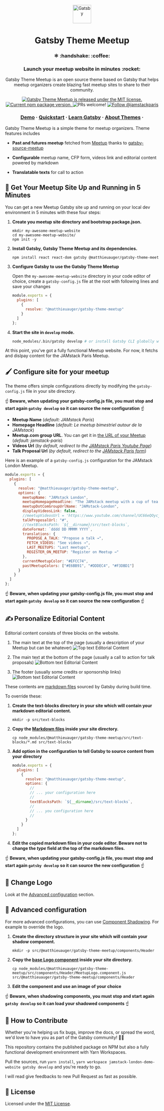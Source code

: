 <p align="center">
    <img alt="Gatsby" src="./assets/meetupLogo.svg" width="60" />
</p>
<h1 align="center">
  Gatsby Theme Meetup
</h1>

<h3 align="center">
  ⚛️ :handshake: :coffee:
</h3>
<h3 align="center">
  Launch your meetup website in minutes :rocket:
</h3>
<p align="center">
  Gatsby Theme Meetup is an open source theme based on Gatsby that helps meetup organizers create blazing fast meetup sites to share to their community.
</p>
<p align="center">
  <a href="https://github.com/gatsbyjs/gatsby/blob/master/LICENSE">
    <img src="https://img.shields.io/badge/license-MIT-blue.svg" alt="Gatsby Theme Meetup is released under the MIT license." />
  </a>
  <a href="https://www.npmjs.org/package/@matthieuauger/gatsby-theme-meetup">
    <img src="https://img.shields.io/npm/v/@matthieuauger/gatsby-theme-meetup.svg" alt="Current npm package version." />
  </a>
  <img src="https://img.shields.io/badge/PRs-welcome-brightgreen.svg" alt="PRs welcome!" />
  <a href="https://twitter.com/intent/follow?screen_name=jamstackparis">
    <img src="https://img.shields.io/twitter/follow/jamstackparis.svg?label=Follow%20@JAMstack%20Paris" alt="Follow @jamstackparis" />
  </a>
</p>

<h3 align="center">
  <a href="https://jamstack.paris/">Demo</a>
  <span> · </span>
  <a href="#rocket-get-your-meetup-site-up-and-running-in-5-minutes">Quickstart</a>
  <span> · </span>
  <a href="https://gatsbyjs.org/docs/">Learn Gatsby</a>
  <span> · </span>
  <a href="https://www.gatsbyjs.org/docs/themes/what-are-gatsby-themes/">About Themes</a>
  <span> · </span>
</h3>

Gatsby Theme Meetup is a simple theme for meetup organizers. Theme features includes

- **Past and futures meetup** fetched from [Meetup](https://www.meetup.com) thanks to [gatsby-source-meetup](https://github.com/phacks/gatsby-source-meetup)

- **Configurable** meetup name, CFP form, videos link and editorial content powered by markdown

- **Translatable texts** for call to action

## :rocket: Get Your Meetup Site Up and Running in 5 Minutes

You can get a new Meetup Gatsby site up and running on your local dev environment in 5 minutes with these four steps:

1. **Create you meetup site directory and bootstrap package.json.**

   ```shell
   mkdir my-awesome-meetup-website
   cd my-awesome-meetup-website/
   npm init -y
   ```

1. **Install Gatsby, Gatsby Theme Meetup and its dependencies.**

   ```sh
   npm install react react-dom gatsby @matthieuauger/gatsby-theme-meetup
   ```

1. **Configure Gatsby to use the Gatsby Theme Meetup**

   Open the `my-awesome-meetup-website` directory in your code editor of choice, create a `gatsby-config.js` file at the root with following lines and save your changes

   ```javascript
   module.exports = {
     plugins: [
       {
         resolve: "@matthieuauger/gatsby-theme-meetup"
       }
     ]
   };
   ```

1. **Start the site in `develop` mode.**

   ```sh
   node_modules/.bin/gatsby develop # or install Gatsby CLI globally with npm install -g gatsby-cli
   ```

At this point, you’ve got a fully functional Meetup website. For now, it fetchs and dislpay content for the JAMstack Paris Meetup.

## :paintbrush: Configure site for your meetup

The theme offers simple configurations directly by modifying the `gatsby-config.js` file in your site directory.

:point_up: **Beware, when updating your gatsby-config.js file, you must stop and start again `gatsby develop` so it can source the new configuration** :point_up:

- **Meetup Name** (_default: JAMstack Paris_)
- **Homepage Headline** (_default: Le meetup bimestriel autour de la JAMstack_)
- **Meetup.com group URL**. You can get it in [the URL of your Meetup](https://www.meetup.com/fr-FR/JAMstack-paris/) (_default: jamstack-paris_)
- **Videos Url** (_by default, redirect to the [JAMstack Paris Youtube Page](https://www.youtube.com/channel/UC66eQOycjMnaqzpbRUhEK2w)_)
- **Talk Proposal Url** (_by default, redirect to the [JAMstack Paris form](https://docs.google.com/forms/d/e/1FAIpQLScYo0W4QAkRHLj0fS_TXZXFuSUJ_cRlmyJCeRTPDQVt9RBNog/viewform)_)

Here is an example of a `gatsby-config.js` configuration for the JAMstack London Meetup.

```javascript
module.exports = {
  plugins: [
    {
      resolve: "@matthieuauger/gatsby-theme-meetup",
      options: {
        meetupName: "JAMstack London",
        meetupHomepageHeadline: "The JAMstack meetup with a cup of tea 🍵",
        meetupDotComGroupUrlName: "JAMstack-London",
        displayVideosLink: false,
        //meetupVideosUrl = 'https://www.youtube.com/channel/UC66eQOycjMnaqzpbRUhEK2w'
        talkProposalUrl: "#",
        //textBlocksPath: `${__dirname}/src/text-blocks`,
        dateFormat: `dddd DD MMMM YYYY`,
        translations: {
          PROPOSE_A_TALK: "Propose a talk →",
          FETCH_VIDEOS: "See videos →",
          LAST_MEETUPS: "Last meetups",
          REGISTER_ON_MEETUP: "Register on Meetup →"
        },
        currentMeetupColor: "#EFCC74",
        pastMeetupColors: ["#E6BB91", "#DDDEC4", "#F3DBD1"]
      }
    }
  ]
};
```

:point_up: **Beware, when updating your gatsby-config.js file, you must stop and start again `gatsby develop` so it can source the new configuration** :point_up:

## :writing_hand: Personalize Editorial Content

Editorial content consists of three blocks on the website.

1. The main text at the top of the page (usually a description of your Meetup but can be whatever)
   ![Top text Editorial Content](./assets/editorial-content-what-is-jamstack.png)

1. The main text at the bottom of the page (usually a call to action for talk proposals)
   ![Bottom text Editorial Content](./assets/editorial-content-submit-a-talk.png)

1. The footer (usually some credits or sponsorship links)
   ![Bottom text Editorial Content](./assets/editorial-content-footer.png)

These contents are [markdown files](/packages/%40matthieuauger/gatsby-theme-meetup/src/text-blocks) sourced by Gatsby during build time.

To override these:

1. **Create the text-blocks directory in your site which will contain your markdown editorial content.**

   ```shell
   mkdir -p src/text-blocks
   ```

1. **Copy the [Markdown files](/packages/%40matthieuauger/gatsby-theme-meetup/src/text-blocks) inside your site directory.**

   ```shell
   cp node_modules/@matthieuauger/gatsby-theme-meetup/src/text-blocks/*.md src/text-blocks
   ```

1. **Add option in the configuration to tell Gatsby to source content from your directory**

   <!-- prettier-ignore -->
   ```javascript
   module.exports = {
     plugins: [
       {
         resolve: "@matthieuauger/gatsby-theme-meetup",
         options: {
           //
           // ... your configuration here
           //
           textBlocksPath: `${__dirname}/src/text-blocks`,
           //
           // ... you configuration here
           //
         }
       }
     ]
   };
   ```

1. **Edit the copied markdown files in your code editor. Beware not to change the _type_ field at the top of the markdown files.**

:point_up: **Beware, when updating your gatsby-config.js file, you must stop and start again `gatsby develop` so it can source the new configuration** :point_up:

## :lipstick: Change Logo

Look at the [Advanced configuration](#ghost-advanced-configuration) section.

## :ghost: Advanced configuration

For more advanced configurations, you can use [Component Shadowing](https://www.gatsbyjs.org/blog/2019-04-29-component-shadowing/).
For example to override the logo.

1. **Create the directory structure in your site which will contain your shadow component.**

   ```shell
   mkdir -p src/@matthieuauger/gatsby-theme-meetup/components/Header
   ```

1. **Copy the [base Logo component](/packages/%40matthieuauger/gatsby-theme-meetup/src/components/Header/MeetupLogo.component.js) inside your site directory.**

   ```shell
   cp node_modules/@matthieuauger/gatsby-theme-meetup/src/components/Header/MeetupLogo.component.js src/@matthieuauger/gatsby-theme-meetup/components/Header
   ```

1. **Edit the component and use an image of your choice**

:point_up: **Beware, when shadowing components, you must stop and start again `gatsby develop` so it can load your shadowed components** :point_up:

## :handshake: How to Contribute

Whether you're helping us fix bugs, improve the docs, or spread the word, we'd love to have you as part of the Gatsby community! :muscle::purple_heart:

This repository contains the published package on NPM but also a fully functional development environment with Yarn Workspaces.

Pull the sources, run `yarn install`, `yarn workspace jamstack-london-demo-website gatsby develop` and you're ready to go.

I will read give feedbacks to new Pull Request as fast as possible.

## :memo: License

Licensed under the [MIT License](./LICENSE).
